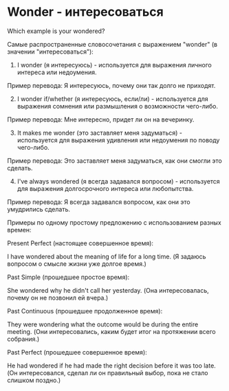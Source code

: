# Wonder - интересоваться

Which example is your wondered?

Самые распространенные словосочетания с выражением "wonder" (в значении "интересоваться"):

1. I wonder (я интересуюсь) - используется для выражения личного интереса или недоумения.

Пример перевода: Я интересуюсь, почему они так долго не приходят.

2. I wonder if/whether (я интересуюсь, если/ли) - используется для выражения сомнения или размышления о возможности чего-либо.

Пример перевода: Мне интересно, придет ли он на вечеринку.

3. It makes me wonder (это заставляет меня задуматься) - используется для выражения удивления или недоумения по поводу чего-либо.

Пример перевода: Это заставляет меня задуматься, как они смогли это сделать.

4. I've always wondered (я всегда задавался вопросом) - используется для выражения долгосрочного интереса или любопытства.

Пример перевода: Я всегда задавался вопросом, как они это умудрились сделать.

Примеры по одному простому предложению с использованием разных времен:

Present Perfect (настоящее совершенное время):

I have wondered about the meaning of life for a long time. (Я задаюсь вопросом о смысле жизни уже долгое время.)

Past Simple (прошедшее простое время):

She wondered why he didn't call her yesterday. (Она интересовалась, почему он не позвонил ей вчера.)

Past Continuous (прошедшее продолженное время):

They were wondering what the outcome would be during the entire meeting. (Они интересовались, каким будет итог на протяжении всего собрания.)

Past Perfect (прошедшее совершенное время):

He had wondered if he had made the right decision before it was too late. (Он интересовался, сделал ли он правильный выбор, пока не стало слишком поздно.)

